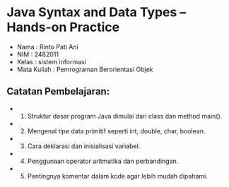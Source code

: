
# Java Syntax and Data Types – Hands-on Practice

* Nama        : Rinto Pati Ani
* NIM         : 2482011
* Kelas       : sistem informasi
* Mata Kuliah : Pemrograman Berorientasi Objek


## Catatan Pembelajaran:
* 1. Struktur dasar program Java dimulai dari class dan method main().
* 2. Mengenal tipe data primitif seperti int, double, char, boolean.
* 3. Cara deklarasi dan inisialisasi variabel.
* 4. Penggunaan operator aritmatika dan perbandingan.
* 5. Pentingnya komentar dalam kode agar lebih mudah dipahami.